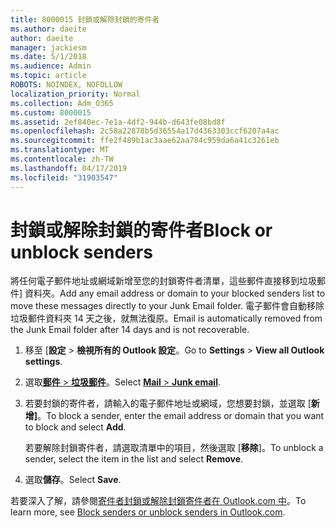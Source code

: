 ```yaml
---
title: 8000015 封鎖或解除封鎖的寄件者
ms.author: daeite
author: daeite
manager: jackiesm
ms.date: 5/1/2018
ms.audience: Admin
ms.topic: article
ROBOTS: NOINDEX, NOFOLLOW
localization_priority: Normal
ms.collection: Adm_O365
ms.custom: 8000015
ms.assetid: 2ef840ec-7e1a-4df2-944b-d643fe08bd8f
ms.openlocfilehash: 2c58a22878b5d36554a17d4363303ccf6207a4ac
ms.sourcegitcommit: ffe2f489b1ac3aae62aa784c959da6a41c3261eb
ms.translationtype: MT
ms.contentlocale: zh-TW
ms.lasthandoff: 04/17/2019
ms.locfileid: "31903547"
---
```

# <a name="block-or-unblock-senders"></a><span data-ttu-id="7e94e-102">封鎖或解除封鎖的寄件者</span><span class="sxs-lookup"><span data-stu-id="7e94e-102">Block or unblock senders</span></span>

<span data-ttu-id="7e94e-103">將任何電子郵件地址或網域新增至您的封鎖寄件者清單，這些郵件直接移到垃圾郵件] 資料夾。</span><span class="sxs-lookup"><span data-stu-id="7e94e-103">Add any email address or domain to your blocked senders list to move these messages directly to your Junk Email folder.</span></span> <span data-ttu-id="7e94e-104">電子郵件會自動移除垃圾郵件資料夾 14 天之後，就無法復原。</span><span class="sxs-lookup"><span data-stu-id="7e94e-104">Email is automatically removed from the Junk Email folder after 14 days and is not recoverable.</span></span>
  
1. <span data-ttu-id="7e94e-105">移至 [**設定** \> **檢視所有的 Outlook 設定**。</span><span class="sxs-lookup"><span data-stu-id="7e94e-105">Go to **Settings** \> **View all Outlook settings**.</span></span> 
    
2. <span data-ttu-id="7e94e-106">選取[**郵件** \> **垃圾郵件**](https://outlook.live.com/mail/options/mail/junkEmail)。</span><span class="sxs-lookup"><span data-stu-id="7e94e-106">Select [**Mail** \> **Junk email**](https://outlook.live.com/mail/options/mail/junkEmail).</span></span> 
    
3. <span data-ttu-id="7e94e-107">若要封鎖的寄件者，請輸入的電子郵件地址或網域，您想要封鎖，並選取 [**新增]**。</span><span class="sxs-lookup"><span data-stu-id="7e94e-107">To block a sender, enter the email address or domain that you want to block and select **Add**.</span></span> 
    
    <span data-ttu-id="7e94e-108">若要解除封鎖寄件者，請選取清單中的項目，然後選取 [**移除**]。</span><span class="sxs-lookup"><span data-stu-id="7e94e-108">To unblock a sender, select the item in the list and select **Remove**.</span></span>
    
4. <span data-ttu-id="7e94e-109">選取**儲存**。</span><span class="sxs-lookup"><span data-stu-id="7e94e-109">Select **Save**.</span></span> 
    
<span data-ttu-id="7e94e-110">若要深入了解，請參閱[寄件者封鎖或解除封鎖寄件者在 Outlook.com 中](https://go.microsoft.com/fwlink/p/?linkid=873133)。</span><span class="sxs-lookup"><span data-stu-id="7e94e-110">To learn more, see [Block senders or unblock senders in Outlook.com](https://go.microsoft.com/fwlink/p/?linkid=873133).</span></span>
  


